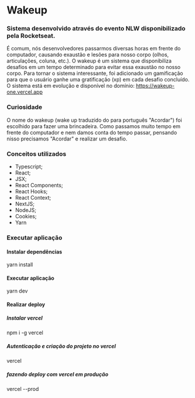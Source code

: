 # Wakeup
### Sistema desenvolvido através do evento NLW disponibilizado pela Rocketseat.
É comum, nós desenvolvedores passarmos diversas horas em frente do computador, causando exaustão e lesões para nosso corpo (olhos, articulações, coluna, etc.).
O wakeup é um sistema que disponibiliza desafios em um tempo determinado para evitar essa exaustão no nosso corpo.
Para tornar o sistema interessante, foi adicionado um gamificação para que o usuário ganhe uma gratificação (xp) em cada desafio concluído.
O sistema está em evolução e disponível no domínio: https://wakeup-one.vercel.app

### Curiosidade
O nome do wakeup (wake up traduzido do para português "Acordar") foi escolhido para fazer uma brincadeira. Como passamos muito tempo em frente do computador e nem damos conta do tempo passar, pensando nisso precisamos "Acordar" e realizar um desafio.

### Conceitos utilizados
* Typescript;
* React;
* JSX;
* React Components;
* React Hooks;
* React Context;
* NextJS;
* NodeJS;
* Cookies;
* Yarn

### Executar aplicação
#### Instalar dependências
yarn install

#### Executar aplicação
yarn dev

#### Realizar deploy
##### Instalar vercel
npm i -g vercel
##### Autenticação e criação do projeto no vercel
vercel
##### fazendo deploy com vercel em produção
vercel --prod